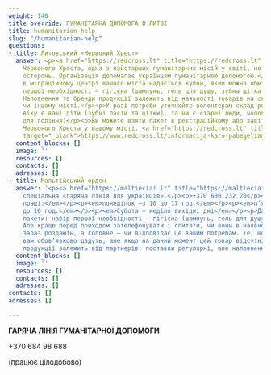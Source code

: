 ```yaml
---
weight: 140
title_override: ГУМАНІТАРНА ДОПОМОГА В ЛИТВІ
title: humanitarian-help
slug: "/humanitarian-help"
questions:
- title: Литовський «Червоний Хрест»
  answer: <p><a href="https://redcross.lt" title="https://redcross.lt" target="_blank">https://redcross.lt</a></p><p>Товариство
    Червоного Хреста, одна з найстарших гуманітарних місій у світі, не могла залишатися
    осторонь. Організація допомагає українцям гуманітарною допомогою.</p><p>При реєстрації
    в міграційному центрі вашого міста надається купон, який можна обміняти на набір
    першої необхідності – гігієна (шампунь, гель для душу, зубна щітка та паста, мило).
    Наповнення та бренди продукції залежить від наявності товарів на складі в тому
    чи іншому місті.</p><p>У разі потреби уточнюйте волонтерам склад родини, якого
    віку є ваші діти (зубні пасти та щітки), та чи є старші люди, чоловіки (приладдя
    для гоління)</p><p>Ви можете взяти пакет в реєстраційному або завітавши за адресою
    Червоного Хреста у вашому місті. <a href="https://redcross.lt" title="https://redcross.lt"
    target="_blank">https://www.redcross.lt/informacija-karo-pabegeliams-ukrainos</a></p>
  content_blocks: []
  image: ''
  resources: []
  contacts: []
  adresses: []
- title: Мальтійський орден
  answer: '<p><a href="https://maltieciai.lt" title="https://maltieciai.lt" target="_blank">https://maltieciai.lt</a></p><p>Є
    спеціальна «гаряча лінія для українців».</p><p>+370 600 232 20</p><p><em>Години
    праці:</em></p><p><em>понеділок –з 10 до 17 год.</em></p><p><em>п’ятниця з 10
    до 16 год.</em></p><p><em>Субота – неділя вихідні дні</em></p><p>Дають гуманітарні
    пакети: набір першої необхідності – гігієна (шампунь, гель для душу, зубна щітка).
    Але краще перед приходом зателефонувати і спитати, чи вони в наявності і що саме
    зараз роздають, а головне – чи відповідає це вашим потребам. Те, що є в наявності
    вам обов’язково дадуть, але якщо на даний момент цей товар відсутній, то ні. Наявність
    продукції залежить від партнерів: поставки регулярні, але наповнення різне.</p><p><br></p>'
  content_blocks: []
  image: ''
  resources: []
  contacts: []
  adresses: []
contacts: []
adresses: []

---
```

**ГАРЯЧА ЛІНІЯ ГУМАНІТАРНОЇ ДОПОМОГИ**

\+370 684 98 688

(працює цілодобово)